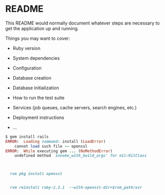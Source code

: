 # README

This README would normally document whatever steps are necessary to get the
application up and running.

Things you may want to cover:

* Ruby version

* System dependencies

* Configuration

* Database creation

* Database initialization

* How to run the test suite

* Services (job queues, cache servers, search engines, etc.)

* Deployment instructions

* ...

```ruby
$ gem install rails
ERROR:  Loading command: install (LoadError)
    cannot load such file -- openssl
ERROR:  While executing gem ... (NoMethodError)
    undefined method `invoke_with_build_args' for nil:NilClass



  rvm pkg install openssl


  rvm reinstall ruby-2.3.1  --with-openssl-dir=$rvm_path/usr
```